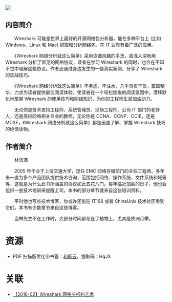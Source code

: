 ![](http://img3m2.ddimg.cn/17/5/23597162-1_u_1.jpg)

## 内容简介

　　Wireshark 可能是世界上最好的开源网络包分析器，能在多种平台上 (比如 Windows、Linux 和 Mac) 抓取和分析网络包，在 IT 业界有着广泛的应用。

　　《Wireshark 网络分析就这么简单》采用诙谐风趣的手法，由浅入深地用 Wireshark 分析了常见的网络协议，读者在学习 Wireshark 的同时，也会在不知不觉中理解这些协议。作者还通过身边发生的一些真实案例，分享了 Wireshark 的实战技巧。

　　《Wireshark 网络分析就这么简单》不务虚，不注水，几乎页页干货，篇篇精华，力求为读者提供最佳阅读体验，使读者在一个轻松愉悦的阅读氛围中，潜移默化地掌握 Wireshark 的使用技巧和网络知识，为你的工程师生涯加油助力。

　　无论你是技术支持工程师、系统管理员、现场工程师、公司 IT 部门的老好人，还是高校网络相关专业的教师，无论你是 CCNA、CCNP、CCIE，还是 MCSE，《Wireshark 网络分析就这么简单》都是迅速了解、掌握 Wireshark 技巧的绝佳读物。

## 作者简介

　　林沛满

　　2005 年毕业于上海交通大学，现任 EMC 网络存储部门的主任工程师。多年来一直为多个产品团队提供技术咨询，范围包括网络、操作系统、文件系统和域等等，这就是为什么此书所涵盖的协议如此五花八门。每年临近加薪的日子，他也会组织一些技术培训来提醒上司，本书的部分章节就来自这些培训资料。

　　平时他也写些技术博客，你或许还能在 IT168 或者 ChinaUnix 技术社区看到它们。本书有少数章节来自这些博客。

　　当林先生不在工作时，大部分时间都花在了植物上，尤其是欧洲月季。

# 资源

* PDF 扫描版优化带书签：[和彩云](http://caiyun.feixin.10086.cn/dl/0n5CsN79avgWw)，提取码：HqJX

# 关联

* [【2016-02】Wireshark 网络分析的艺术](./【2016-02】Wireshark%20网络分析的艺术.md)
